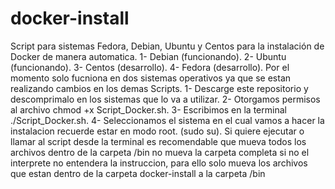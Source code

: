 # docker-install
Script para sistemas Fedora, Debian, Ubuntu y Centos para la instalación de Docker de manera automatica. 1- Debian (funcionando). 2- Ubuntu (funcionando). 3- Centos  (desarrollo). 4- Fedora  (desarrollo). Por el momento solo fucniona en dos sistemas operativos ya que se estan realizando cambios en los demas Scripts. 1- Descarge este repositorio y descomprimalo en los sistemas que lo va a utilizar. 2- Otorgamos permisos al archivo chmod +x Script_Docker.sh. 3- Escribimos en la terminal ./Script_Docker.sh. 4- Seleccionamos el sistema en el cual vamos a hacer la instalacion recuerde estar en modo root. (sudo su). Si quiere ejecutar o llamar al script desde la terminal es recomendable que mueva todos los archivos dentro de la carpeta /bin no mueva la carpeta completa si no el interprete no entendera la instruccion, para ello solo mueva los archivos que estan dentro de la carpeta docker-install a la carpeta /bin
